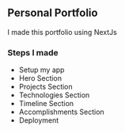 ## Personal Portfolio

I made this portfolio using NextJs

### Steps I made

- Setup my app
- Hero Section
- Projects Section
- Technologies Section
- Timeline Section
- Accomplishments Section
- Deployment
